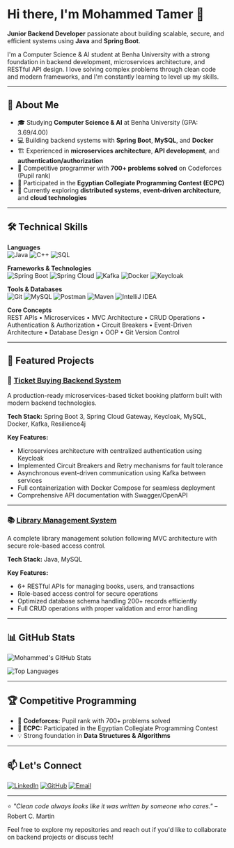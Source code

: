 # Hi there, I'm Mohammed Tamer 👋

**Junior Backend Developer** passionate about building scalable, secure, and efficient systems using **Java** and **Spring Boot**.

I'm a Computer Science & AI student at Benha University with a strong foundation in backend development, microservices architecture, and RESTful API design. I love solving complex problems through clean code and modern frameworks, and I'm constantly learning to level up my skills.

---

## 🚀 About Me

- 🎓 Studying **Computer Science & AI** at Benha University (GPA: 3.69/4.00)
- 💻 Building backend systems with **Spring Boot**, **MySQL**, and **Docker**
- 🏗️ Experienced in **microservices architecture**, **API development**, and **authentication/authorization**
- 🧩 Competitive programmer with **700+ problems solved** on Codeforces (Pupil rank)
- 🎯 Participated in the **Egyptian Collegiate Programming Contest (ECPC)**
- 🌱 Currently exploring **distributed systems**, **event-driven architecture**, and **cloud technologies**

---

## 🛠️ Technical Skills

**Languages**  
![Java](https://img.shields.io/badge/Java-ED8B00?style=for-the-badge&logo=openjdk&logoColor=white)
![C++](https://img.shields.io/badge/C++-00599C?style=for-the-badge&logo=cplusplus&logoColor=white)
![SQL](https://img.shields.io/badge/SQL-4479A1?style=for-the-badge&logo=mysql&logoColor=white)

**Frameworks & Technologies**  
![Spring Boot](https://img.shields.io/badge/Spring_Boot-6DB33F?style=for-the-badge&logo=spring-boot&logoColor=white)
![Spring Cloud](https://img.shields.io/badge/Spring_Cloud-6DB33F?style=for-the-badge&logo=spring&logoColor=white)
![Kafka](https://img.shields.io/badge/Apache_Kafka-231F20?style=for-the-badge&logo=apache-kafka&logoColor=white)
![Docker](https://img.shields.io/badge/Docker-2496ED?style=for-the-badge&logo=docker&logoColor=white)
![Keycloak](https://img.shields.io/badge/Keycloak-008aaa?style=for-the-badge&logo=keycloak&logoColor=white)

**Tools & Databases**  
![Git](https://img.shields.io/badge/Git-F05032?style=for-the-badge&logo=git&logoColor=white)
![MySQL](https://img.shields.io/badge/MySQL-4479A1?style=for-the-badge&logo=mysql&logoColor=white)
![Postman](https://img.shields.io/badge/Postman-FF6C37?style=for-the-badge&logo=postman&logoColor=white)
![Maven](https://img.shields.io/badge/Maven-C71A36?style=for-the-badge&logo=apache-maven&logoColor=white)
![IntelliJ IDEA](https://img.shields.io/badge/IntelliJ_IDEA-000000?style=for-the-badge&logo=intellij-idea&logoColor=white)

**Core Concepts**  
REST APIs • Microservices • MVC Architecture • CRUD Operations • Authentication & Authorization • Circuit Breakers • Event-Driven Architecture • Database Design • OOP • Git Version Control

---

## 💼 Featured Projects

### 🎫 [Ticket Buying Backend System](https://github.com/ma7amed123x/ticket-buying-backend-project-with-spring-boot)
A production-ready microservices-based ticket booking platform built with modern backend technologies.

**Tech Stack:** Spring Boot 3, Spring Cloud Gateway, Keycloak, MySQL, Docker, Kafka, Resilience4j

**Key Features:**
- Microservices architecture with centralized authentication using Keycloak
- Implemented Circuit Breakers and Retry mechanisms for fault tolerance
- Asynchronous event-driven communication using Kafka between services
- Full containerization with Docker Compose for seamless deployment
- Comprehensive API documentation with Swagger/OpenAPI

---

### 📚 [Library Management System](https://github.com/ma7amed123x/Library-Managment-System)
A complete library management solution following MVC architecture with secure role-based access control.

**Tech Stack:** Java, MySQL

**Key Features:**
- 6+ RESTful APIs for managing books, users, and transactions
- Role-based access control for secure operations
- Optimized database schema handling 200+ records efficiently
- Full CRUD operations with proper validation and error handling

---

## 📊 GitHub Stats

![Mohammed's GitHub Stats](https://github-readme-stats.vercel.app/api?username=ma7amed123x&show_icons=true&theme=radical&hide_border=true&count_private=true)

![Top Languages](https://github-readme-stats.vercel.app/api/top-langs/?username=ma7amed123x&layout=compact&theme=radical&hide_border=true)

---

## 🏆 Competitive Programming

- 🥉 **Codeforces:** Pupil rank with 700+ problems solved
- 🎯 **ECPC:** Participated in the Egyptian Collegiate Programming Contest
- 💡 Strong foundation in **Data Structures & Algorithms**

---

## 📫 Let's Connect

[![LinkedIn](https://img.shields.io/badge/LinkedIn-0077B5?style=for-the-badge&logo=linkedin&logoColor=white)](https://linkedin.com/in/mohammed-tamer-a5a61a28a)
[![GitHub](https://img.shields.io/badge/GitHub-100000?style=for-the-badge&logo=github&logoColor=white)](https://github.com/ma7amed123x)
[![Email](https://img.shields.io/badge/Email-D14836?style=for-the-badge&logo=gmail&logoColor=white)](mailto:ma7medtamer123xx@gmail.com)

---

⭐️ *"Clean code always looks like it was written by someone who cares."* – Robert C. Martin

Feel free to explore my repositories and reach out if you'd like to collaborate on backend projects or discuss tech!
